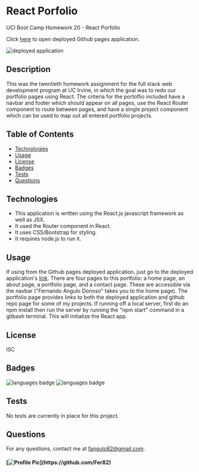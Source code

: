 # React Porfolio
UCI Boot Camp Homework 20 - React Porfolio

Click [here]( https://fer82.github.io/react-portfolio-fer-ang-don/) to open deployed Github pages application.

![deployed application](public/React-screenshot.JPG)

## Description 
 This was the twentieth homework assignment for the full stack web development program at UC Irvine, in which the goal was to redo our portfolio pages using React. The criteria for the portoflio included have a navbar and footer which should appear on all pages, use the React Router component to route between pages, and have a single project component which can be used to map out all entered portfolio projects.

## Table of Contents 
* [Technologies](#Technologies)
* [Usage](#Usage)
* [License](#License)
* [Badges](#Badges)
* [Tests](#Tests)
* [Questions](#Questions)

## Technologies 
* This application is written using the React.js javascript framework as well as JSX.
* It used the Router component in React.
* It uses CSS/Bootstrap for styling.
* It requires node.js to run it.

## Usage 
If using from the Github pages deployed application, just go to the deployed application's [link]( https://fer82.github.io/react-portfolio-fer-ang-don/). There are four pages to this portfolio: a home page, an about page, a portfolio page, and a contact page. These are accessible via the navbar ("Fernando Angulo Donoso" takes you to the home page). The portfolio page provides links to both the deployed application and github repo page for some of my projects. If running off a local server, first do an npm install then run the server by running the "npm start" command in a gitbash terminal. This will initialize the React app.

## License 
 ISC

## Badges 
 ![languages badge](https://img.shields.io/github/languages/count/react-portfolio-fer-ang-don)
 ![languages badge](https://img.shields.io/github/languages/top/react-portfolio-fer-ang-don)

## Tests 
 No tests are currently in place for this project.

## Questions 
 For any questions, contact me at [fangulo82@gmail.com](mailto:fangulo82@gmail.com).
#### [![Profile Pic](https://avatars.githubusercontent.com/u/20170711?)](https://github.com/Fer82)

